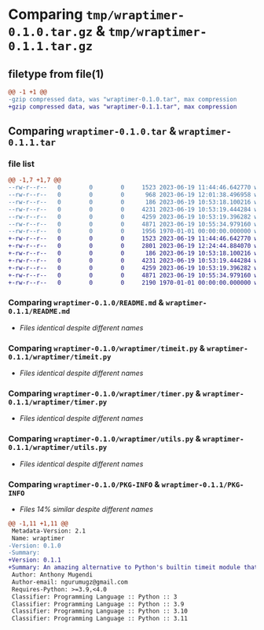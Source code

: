 # Comparing `tmp/wraptimer-0.1.0.tar.gz` & `tmp/wraptimer-0.1.1.tar.gz`

## filetype from file(1)

```diff
@@ -1 +1 @@
-gzip compressed data, was "wraptimer-0.1.0.tar", max compression
+gzip compressed data, was "wraptimer-0.1.1.tar", max compression
```

## Comparing `wraptimer-0.1.0.tar` & `wraptimer-0.1.1.tar`

### file list

```diff
@@ -1,7 +1,7 @@
--rw-r--r--   0        0        0     1523 2023-06-19 11:44:46.642770 wraptimer-0.1.0/README.md
--rw-r--r--   0        0        0      968 2023-06-19 12:01:38.496958 wraptimer-0.1.0/pyproject.toml
--rw-r--r--   0        0        0      186 2023-06-19 10:53:18.100216 wraptimer-0.1.0/wraptimer/__init__.py
--rw-r--r--   0        0        0     4231 2023-06-19 10:53:19.444284 wraptimer-0.1.0/wraptimer/timeit.py
--rw-r--r--   0        0        0     4259 2023-06-19 10:53:19.396282 wraptimer-0.1.0/wraptimer/timer.py
--rw-r--r--   0        0        0     4871 2023-06-19 10:55:34.979160 wraptimer-0.1.0/wraptimer/utils.py
--rw-r--r--   0        0        0     1956 1970-01-01 00:00:00.000000 wraptimer-0.1.0/PKG-INFO
+-rw-r--r--   0        0        0     1523 2023-06-19 11:44:46.642770 wraptimer-0.1.1/README.md
+-rw-r--r--   0        0        0     2801 2023-06-19 12:24:44.884070 wraptimer-0.1.1/pyproject.toml
+-rw-r--r--   0        0        0      186 2023-06-19 10:53:18.100216 wraptimer-0.1.1/wraptimer/__init__.py
+-rw-r--r--   0        0        0     4231 2023-06-19 10:53:19.444284 wraptimer-0.1.1/wraptimer/timeit.py
+-rw-r--r--   0        0        0     4259 2023-06-19 10:53:19.396282 wraptimer-0.1.1/wraptimer/timer.py
+-rw-r--r--   0        0        0     4871 2023-06-19 10:55:34.979160 wraptimer-0.1.1/wraptimer/utils.py
+-rw-r--r--   0        0        0     2190 1970-01-01 00:00:00.000000 wraptimer-0.1.1/PKG-INFO
```

### Comparing `wraptimer-0.1.0/README.md` & `wraptimer-0.1.1/README.md`

 * *Files identical despite different names*

### Comparing `wraptimer-0.1.0/wraptimer/timeit.py` & `wraptimer-0.1.1/wraptimer/timeit.py`

 * *Files identical despite different names*

### Comparing `wraptimer-0.1.0/wraptimer/timer.py` & `wraptimer-0.1.1/wraptimer/timer.py`

 * *Files identical despite different names*

### Comparing `wraptimer-0.1.0/wraptimer/utils.py` & `wraptimer-0.1.1/wraptimer/utils.py`

 * *Files identical despite different names*

### Comparing `wraptimer-0.1.0/PKG-INFO` & `wraptimer-0.1.1/PKG-INFO`

 * *Files 14% similar despite different names*

```diff
@@ -1,11 +1,11 @@
 Metadata-Version: 2.1
 Name: wraptimer
-Version: 0.1.0
-Summary: 
+Version: 0.1.1
+Summary: An amazing alternative to Python's builtin timeit module that allows for high resolution timing of functions as well as in-depth line-by-line timing. It also exposes convenient classes to measure execution time for any arbitrary code.
 Author: Anthony Mugendi
 Author-email: ngurumugz@gmail.com
 Requires-Python: >=3.9,<4.0
 Classifier: Programming Language :: Python :: 3
 Classifier: Programming Language :: Python :: 3.9
 Classifier: Programming Language :: Python :: 3.10
 Classifier: Programming Language :: Python :: 3.11
```

